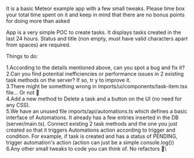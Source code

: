 It is a basic Meteor example app with a few small tweaks. Please time box your total time spent on it and keep in mind that there are no bonus points for doing more than asked 
 
App is a very simple POC to create tasks. It displays tasks created in the last 24 hours. Status and title (non empty, must have valid characters apart from spaces) are required.

Things to do:

1.According to the details mentioned above, can you spot a bug and fix it?\
2.Can you find potential inefficiencies or performance issues in 2 existing task methods on the server? If so, tr y to improve it.\
3.There might be something wrong in imports/ui/components/task-item.tsx file… Or not 🤔\
4.Add a new method to Delete a task and a button on the UI (no need for any CSS).\
5.We have an unused file imports/api/automations.ts which defines a basic interface of Automations. It already has a few entries inserted in the DB (server/main.ts). Connect existing 2 task methods and the one you just created so that it triggers Automations action according to trigger and condition. For example, if task is created and has a status of PENDING, trigger automation's action (action can just be a simple console.log())\
6.Any other small tweaks to code you can think of. No refactors 🙂\
